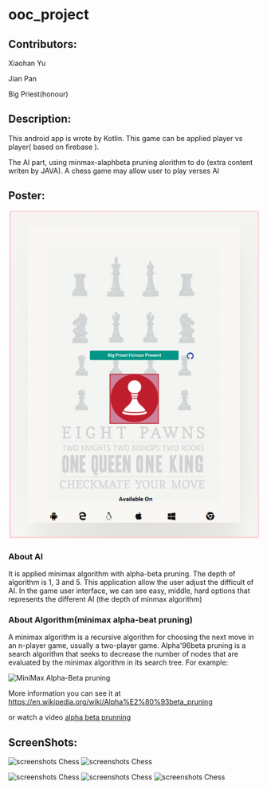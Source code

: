 # ooc_project

## Contributors:
 Xiaohan Yu
 
 Jian Pan
 
 Big Priest(honour)

## Description:

This android app is wrote by Kotlin.
This game can be applied player vs player( based on firebase ).


The AI part, using minmax-alaphbeta pruning alorithm to do (extra content writen by JAVA).
A chess game may allow user to play verses AI

## Poster:
![poster Chess](https://raw.githubusercontent.com/RockSoda/chessgame/master/the%20big%20priest.png)

  ### About AI
  
  It is applied minimax algorithm with alpha-beta pruning. 
  The depth of algorithm is 1, 3 and 5. This application allow the user adjust the difficult of AI.
  In the game user interface, we can see easy, middle, hard options that represents the different AI (the depth of minmax algorithm)
  
  ### About Algorithm(minimax alpha-beat pruning)
  A minimax algorithm is a recursive algorithm for choosing the next move in an n-player game, usually a two-player game. 
  Alpha\'96beta pruning is a search algorithm that seeks to decrease the number of nodes that are evaluated by the minimax algorithm in its search tree.
  For example:
  
  ![MiniMax Alpha-Beta pruning](https://github.com/jeromepan/chessgame/blob/master/Alpha-Beta-Pruning.png)
  
  More information you can see it at https://en.wikipedia.org/wiki/Alpha%E2%80%93beta_pruning
  
  or watch a video
  [alpha beta prunning](https://www.youtube.com/watch?v=d2maa6k2gYE)
  



## ScreenShots:

![screenshots Chess](https://github.com/jeromepan/ooc_project/blob/master/pics/1.jpeg)
![screenshots Chess](https://github.com/jeromepan/ooc_project/blob/master/pics/2.jpeg)

![screenshots Chess](https://github.com/jeromepan/ooc_project/blob/master/pics/3.jpeg)
![screenshots Chess](https://github.com/jeromepan/ooc_project/blob/master/pics/4.jpeg)
![screenshots Chess](https://github.com/jeromepan/ooc_project/blob/master/pics/5.jpeg)

